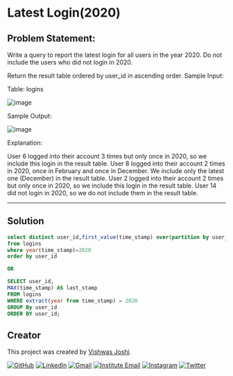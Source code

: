 # Latest Login(2020)


## Problem Statement:

Write a query to report the latest login for all users in the year 2020. Do not include the users who did not login in 2020.

Return the result table ordered by user_id in ascending order.
Sample Input:

Table: logins

![image](https://github.com/vishwasjoshi2019/DSML/assets/98074283/55a24b86-ba75-4eed-b336-063290415c15)


Sample Output:

![image](https://github.com/vishwasjoshi2019/DSML/assets/98074283/fb0b3713-9fb8-46d4-ac59-97a6c13d0bae)


Explanation:

User 6 logged into their account 3 times but only once in 2020, so we include this login in the result table.
User 8 logged into their account 2 times in 2020, once in February and once in December. We include only the latest one (December) in the result table.
User 2 logged into their account 2 times but only once in 2020, so we include this login in the result table.
User 14 did not login in 2020, so we do not include them in the result table.

---

## Solution

```sql
select distinct user_id,first_value(time_stamp) over(partition by user_id order by time_stamp desc) as last_stamp
from logins 
where year(time_stamp)=2020
order by user_id

OR

SELECT user_id, 
MAX(time_stamp) AS last_stamp 
FROM logins 
WHERE extract(year from time_stamp) = 2020
GROUP By user_id
ORDER BY user_id;
```
## Creator

This project was created by [Vishwas Joshi](https://github.com/vishwasjoshi2019).


[![GitHub](https://img.shields.io/badge/GitHub-%40vishwasjoshi2019-blue)](https://github.com/vishwasjoshi2019)
[![LinkedIn](https://img.shields.io/badge/LinkedIn-%40vishwasjoshi2019-blue)](https://www.linkedin.com/in/vishwasjoshi2019/)
[![Gmail](https://img.shields.io/badge/Gmail-vishwasjoshi2019%40gmail.com-red)](mailto:vishwasjoshi2019@gmail.com)
[![Institute Email](https://img.shields.io/badge/Institute%20Email-vishwas.j%40iitgn.ac.in-red)](mailto:vishwas.j@iitgn.ac.in)
[![Instagram](https://img.shields.io/badge/Instagram-%40cursed__geek-orange)](https://www.instagram.com/cursed_geek/)
[![Twitter](https://img.shields.io/badge/Twitter-%40Vishwas79116150-blue)](https://twitter.com/Vishwas79116150)


